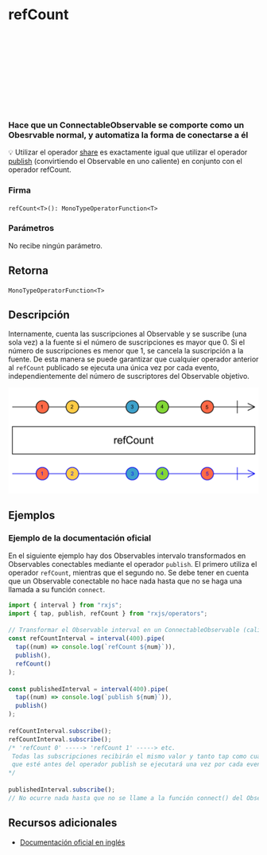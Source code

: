 <div class="page-heading">

# refCount

<a target="_blank" href="https://github.com/ReactiveX/rxjs/blob/master/src/internal/operators/refCount.ts">
<svg>
  <use xlink:href="/assets/icons/github.svg#github"></use>
</svg>
</a>
</div>

### Hace que un ConnectableObservable se comporte como un Obesrvable normal, y automatiza la forma de conectarse a él

💡 Utilizar el operador <a href="/operators/multicasting/share">share</a> es exactamente igual que utilizar el operador <a href="/operators/multicasting/publish">publish</a> (convirtiendo el Observable en uno caliente) en conjunto con el operador refCount.

### Firma

`refCount<T>(): MonoTypeOperatorFunction<T>`

### Parámetros

No recibe ningún parámetro.

## Retorna

`MonoTypeOperatorFunction<T>`

## Descripción

Internamente, cuenta las suscripciones al Observable y se suscribe (una sola vez) a la fuente si el número de suscripciones es mayor que 0. Si el número de suscripciones es menor que 1, se cancela la suscripción a la fuente. De esta manera se puede garantizar que cualquier operador anterior al `refCount` publicado se ejecuta una única vez por cada evento, independientemente del número de suscriptores del Observable objetivo.

<img src="/assets/images/marble-diagrams/multicasting/refCount.png" alt="Diagrama de canicas del operador refCount">

## Ejemplos

### Ejemplo de la documentación oficial

En el siguiente ejemplo hay dos Observables intervalo transformados en Observables conectables mediante el operador `publish`. El primero utiliza el operador `refCount`, mientras que el segundo no.
Se debe tener en cuenta que un Observable conectable no hace nada hasta que no se haga una llamada a su función `connect`.

```javascript
import { interval } from "rxjs";
import { tap, publish, refCount } from "rxjs/operators";

// Transformar el Observable interval en un ConnectableObservable (caliente)
const refCountInterval = interval(400).pipe(
  tap((num) => console.log(`refCount ${num}`)),
  publish(),
  refCount()
);

const publishedInterval = interval(400).pipe(
  tap((num) => console.log(`publish ${num}`)),
  publish()
);

refCountInterval.subscribe();
refCountInterval.subscribe();
/* 'refCount 0' -----> 'refCount 1' -----> etc.
 Todas las subscripciones recibirán el mismo valor y tanto tap como cualquier otro operador
 que esté antes del operador publish se ejecutará una vez por cada evento, independientemente del número de suscripciones
*/

publishedInterval.subscribe();
// No ocurre nada hasta que no se llame a la función connect() del Observable
```

## Recursos adicionales

- <a target="_blank" href="https://rxjs.dev/api/operators/refCount">Documentación oficial en inglés</a>
